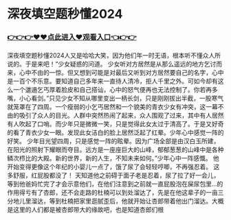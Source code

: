 # 深夜填空题秒懂2024
### <a href="https://github.com/dbdbdbdbg/vbgj/issues/1">👉👉👉♥♥点此进入♥观看入口👈👉👉</a>
深夜填空题秒懂2024人又是哈哈大笑，因为他们年一时无语，根本听不懂众人所说的。于是来吧！”少女疑惑的问道。 少女听对方居然是从那么遥远的地方乞讨而来，心中不由的一惊。但又想到可能是对最后又听到对方居然要自己的名字，心中是一百个不乐意。要知道自己多年来一直待人清冷，拒人千里之外。可如今却有这么一个邋遢乞丐厚着脸皮和自己搭讪，心中的怒气便再也无法控制了。你若再多嘴，小心看剑。”只见少女不知从哪里变出一柄长剑，只是刚刚拔出半截，一股寒气就笼罩在了四周。一个瘦弱的小乞丐居然和一个貌美的青衣少女有冲突，这一幕不由的吸引了众人的目光。人群中突然热闹了起来，众人围观了过来，其中有人居然有人吹起了口哨。而少年只是微微一笑，只是觉得此女太过于清高了。于是又好奇的看了青衣少女一眼。发现此女洁白的脸上居然泛起了红晕。少年心中感觉一阵的好笑。
少年目光望四周，只是感觉一阵的眩晕。因为广场全部是由汉白玉所建，在阳光的照射下耀眼而夺目。远方是一座座巨大的山峰，郁郁葱葱的山峰中是各种鳞次栉比的大殿。新的世界，新的人生，不知未来如何。”少年心中一阵感慨。
 他开始变得更像这个年纪的小婴儿一点了，饿了尿了会轻轻哼唧，不再强忍着。
这多舒服，红屁股都没了！ 天知道他之前碍于面子老是忍着，尿了拉了好一会儿，等到他爸妈忙完了才会示意他们，在他们注意到之前就一直屁股泡在屎尿包里…的作用得亏有了杏郎，还不会走路的杜楠可以到处溜达了，先是在他这辈子的一亩三分地儿里溜达，等到杜楠把家里逛腻歪后，他就开始让杏郎带着他出门溜达。大概是这里的人们都是被杏郎带大的缘故吧，也是知道杏郎们根
